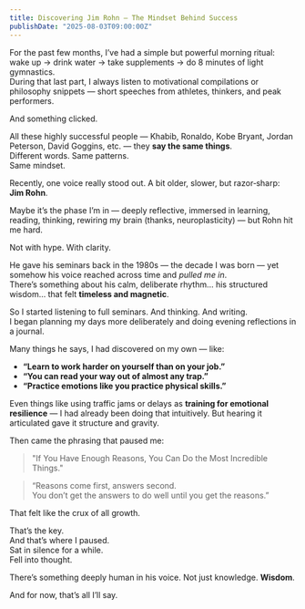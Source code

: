 ```yaml
---
title: Discovering Jim Rohn — The Mindset Behind Success
publishDate: "2025-08-03T09:00:00Z"
---
```


For the past few months, I’ve had a simple but powerful morning ritual:  
wake up → drink water → take supplements → do 8 minutes of light gymnastics.  
During that last part, I always listen to motivational compilations or philosophy snippets — short speeches from athletes, thinkers, and peak performers.

And something clicked.

All these highly successful people — Khabib, Ronaldo, Kobe Bryant, Jordan Peterson, David Goggins, etc. — they **say the same things**.  
Different words. Same patterns.  
Same mindset.

Recently, one voice really stood out. A bit older, slower, but razor‑sharp:  
**Jim Rohn**.

Maybe it’s the phase I’m in — deeply reflective, immersed in learning, reading, thinking, rewiring my brain (thanks, neuroplasticity) — but Rohn hit me hard.

Not with hype. With clarity.

He gave his seminars back in the 1980s — the decade I was born — yet somehow his voice reached across time and *pulled me in*.  
There’s something about his calm, deliberate rhythm… his structured wisdom… that felt **timeless and magnetic**.

So I started listening to full seminars. And thinking. And writing.  
I began planning my days more deliberately and doing evening reflections in a journal.

Many things he says, I had discovered on my own — like:

- **“Learn to work harder on yourself than on your job.”**  
- **“You can read your way out of almost any trap.”**  
- **“Practice emotions like you practice physical skills.”**

Even things like using traffic jams or delays as **training for emotional resilience** — I had already been doing that intuitively. But hearing it articulated gave it structure and gravity.

Then came the phrasing that paused me:

> "If You Have Enough Reasons, You Can Do the Most Incredible Things."

> “Reasons come first, answers second.  
> You don’t get the answers to do well until you get the reasons.”

That felt like the crux of all growth.

That’s the key.  
And that’s where I paused.  
Sat in silence for a while.  
Fell into thought.

There’s something deeply human in his voice. Not just knowledge. **Wisdom**.

And for now, that’s all I’ll say.

